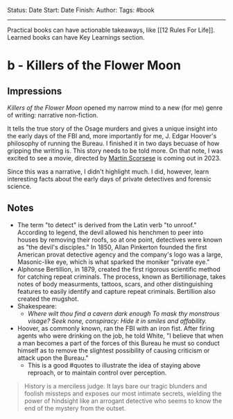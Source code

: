Status:
Date Start:
Date Finish:
Author:
Tags: #book
***
Practical books can have actionable takeaways, like [[12 Rules For Life]]. Learned books can have Key Learnings section.

# b - Killers of the Flower Moon

## Impressions
*Killers of the Flower Moon* opened my narrow mind to a new (for me) genre of writing: narrative non-fiction.

It tells the true story of the Osage murders and gives a unique insight into the early days of the FBI and, more importantly for me, J. Edgar Hoover's philosophy of running the Bureau. I finished it in two days becuase of how gripping the writing is. This story needs to be told more. On that note, I was excited to see a movie, directed by [Martin Scorsese](https://www.imdb.com/name/nm0000217/) is coming out in 2023.

Since this was a narrative, I didn't highlight much. I did, however, learn interesting facts about the early days of private detectives and forensic science.


## Notes
- The term "to detect" is derived from the Latin verb "to unroof." According to legend, the devil allowed his henchmen to peer into houses by removing their roofs, so at one point, detectives were known as "the devil's disciples." In 1850, Allan Pinkerton founded the first American provat detective agency and the company's logo was a large, Masonic-like eye, which is what sparked the moniker "private eye." 
- Alphonse Bertillion, in 1879, created the first rigorous scientific method for catching repeat criminals. The process, known as Bertillionage, takes notes of body measurments, tattoos, scars, and other distinguishing features to easily identify and capture repeat criminals. Bertillion also created the mugshot. 
- Shakespeare:
	- *Where wilt thou find a cavern dark enough To mask thy monstrous visage? Seek none, conspiracy: Hide it in smiles and affability.*
- Hoover, as commonly known, ran the FBI with an iron fist. After firing agents who were drinking on the job, he told White, "I believe that when a man becomes a part of the forces of this Bureau he must so conduct himself as to remove the slightest possibility of causing criticism or attack upon the Bureau."
	- This is a good #quotes to illustrate the idea of staying above reproach, or to maintain control over perception.

> History is a merciless judge. It lays bare our tragic blunders and foolish missteps and exposes our most intimate secrets, wielding the power of hindsight like an arrogant detective who seems to know the end of the mystery from the outset.